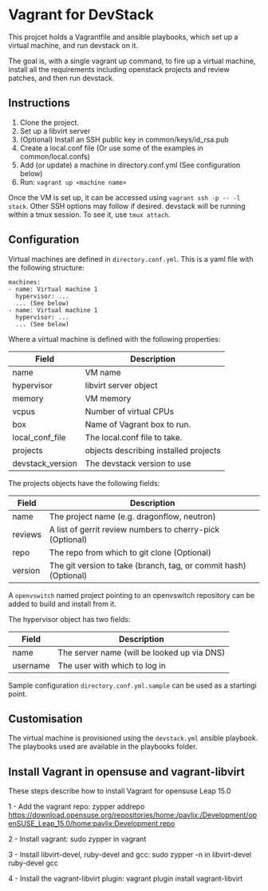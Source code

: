 # Vagrant for DevStack

This projcet holds a Vagrantfile and ansible playbooks, which set up a virtual
machine, and run devstack on it.

The goal is, with a single vagrant up command, to fire up a virtual machine,
install all the requirements including openstack projects and review patches,
and then run devstack.

## Instructions

1. Clone the project.
2. Set up a libvirt server
3. (Optional) Install an SSH public key in common/keys/id_rsa.pub
4. Create a local.conf file (Or use some of the examples in common/local.confs)
5. Add (or update) a machine in directory.conf.yml (See configuration below)
6. Run: `vagrant up <machine name>`

Once the VM is set up, it can be accessed using `vagrant ssh -p --
-l stack`.  Other SSH options may follow if desired. devstack will be
running within a tmux session. To see it, use `tmux attach`.

## Configuration

Virtual machines are defined in `directory.conf.yml`. This is a yaml file with
the following structure:


```
machines:
- name: Virtual machine 1
  hypervisor: ...
  ... (See below)
- name: Virtual machine 1
  hypervisor: ...
  ... (See below)
```

Where a virtual machine is defined with the following properties:

| Field             | Description                            |
| ----------------- | -------------------------------------- |
| name              | VM name                                |
| hypervisor        | libvirt server object                  |
| memory            | VM memory                              |
| vcpus             | Number of virtual CPUs                 |
| box               | Name of Vagrant box to run.            |
| local_conf_file   | The local.conf file to take.           |
| projects          | objects describing installed projects  |
| devstack_version  | The devstack version to use            |

The projects objects have the following fields:

| Field    | Description                                                       |
| -------- | ----------------------------------------------------------------- |
| name     | The project name (e.g. dragonflow, neutron)                       |
| reviews  | A list of gerrit review numbers to cherry-pick (Optional)         |
| repo     | The repo from which to git clone (Optional)                       |
| version  | The git version to take (branch, tag, or commit hash) (Optional)  |

A `openvswitch` named project pointing to an openvswitch repository can be
added to build and install from it.

The hypervisor object has two fields:

| Field     | Description                                  |
| --------- | -------------------------------------------- |
| name      | The server name (will be looked up via DNS)  |
| username  | The user with which to log in                |

Sample configuration `directory.conf.yml.sample` can be used as a startingi
point.

## Customisation

The virtual machine is provisioned using the `devstack.yml` ansible playbook.
The playbooks used are available in the playbooks folder.


## Install Vagrant in opensuse and vagrant-libvirt

These steps describe how to install Vagrant for opensuse Leap 15.0

1 - Add the vagrant repo:
zypper addrepo https://download.opensuse.org/repositories/home:/pavlix:/Development/openSUSE_Leap_15.0/home:pavlix:Development.repo

2 - Install vagrant:
sudo zypper in vagrant

3 - Install libvirt-devel, ruby-devel and gcc:
sudo zypper -n in libvirt-devel ruby-devel gcc

4 - Install the vagrant-libvirt plugin:
vagrant plugin install vagrant-libvirt
